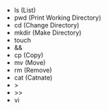 - ls (List)
- pwd (Print Working Directory)
- cd (Change Directory)
- mkdir (Make Directory)
- touch
- &&
- cp (Copy)
- mv (Move)
- rm (Remove)
- cat (Catnate)
- \>
- \>\>
- vi
